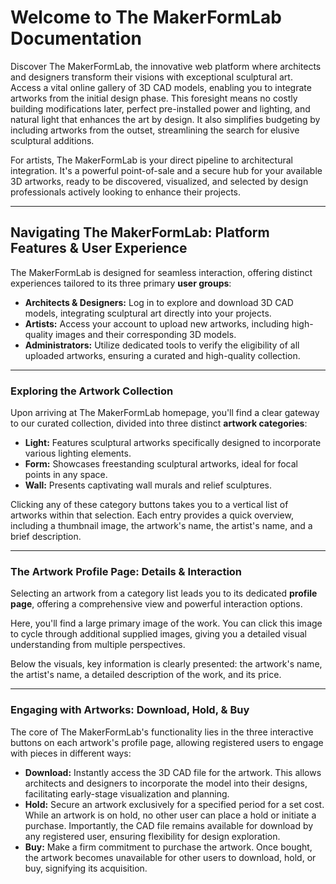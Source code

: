 # Welcome to The MakerFormLab Documentation

Discover The MakerFormLab, the innovative web platform where architects and designers transform their visions with exceptional sculptural art. Access a vital online gallery of 3D CAD models, enabling you to integrate artworks from the initial design phase. This foresight means no costly building modifications later, perfect pre-installed power and lighting, and natural light that enhances the art by design. It also simplifies budgeting by including artworks from the outset, streamlining the search for elusive sculptural additions.

For artists, The MakerFormLab is your direct pipeline to architectural integration. It's a powerful point-of-sale and a secure hub for your available 3D artworks, ready to be discovered, visualized, and selected by design professionals actively looking to enhance their projects.

---

## Navigating The MakerFormLab: Platform Features & User Experience

The MakerFormLab is designed for seamless interaction, offering distinct experiences tailored to its three primary **user groups**:

* **Architects & Designers:** Log in to explore and download 3D CAD models, integrating sculptural art directly into your projects.
* **Artists:** Access your account to upload new artworks, including high-quality images and their corresponding 3D models.
* **Administrators:** Utilize dedicated tools to verify the eligibility of all uploaded artworks, ensuring a curated and high-quality collection.

---

### Exploring the Artwork Collection

Upon arriving at The MakerFormLab homepage, you'll find a clear gateway to our curated collection, divided into three distinct **artwork categories**:

* **Light:** Features sculptural artworks specifically designed to incorporate various lighting elements.
* **Form:** Showcases freestanding sculptural artworks, ideal for focal points in any space.
* **Wall:** Presents captivating wall murals and relief sculptures.

Clicking any of these category buttons takes you to a vertical list of artworks within that selection. Each entry provides a quick overview, including a thumbnail image, the artwork's name, the artist's name, and a brief description.

---

### The Artwork Profile Page: Details & Interaction

Selecting an artwork from a category list leads you to its dedicated **profile page**, offering a comprehensive view and powerful interaction options.

Here, you'll find a large primary image of the work. You can click this image to cycle through additional supplied images, giving you a detailed visual understanding from multiple perspectives.

Below the visuals, key information is clearly presented: the artwork's name, the artist's name, a detailed description of the work, and its price.

---

### Engaging with Artworks: Download, Hold, & Buy

The core of The MakerFormLab's functionality lies in the three interactive buttons on each artwork's profile page, allowing registered users to engage with pieces in different ways:

* **Download:** Instantly access the 3D CAD file for the artwork. This allows architects and designers to incorporate the model into their designs, facilitating early-stage visualization and planning.
* **Hold:** Secure an artwork exclusively for a specified period for a set cost. While an artwork is on hold, no other user can place a hold or initiate a purchase. Importantly, the CAD file remains available for download by any registered user, ensuring flexibility for design exploration.
* **Buy:** Make a firm commitment to purchase the artwork. Once bought, the artwork becomes unavailable for other users to download, hold, or buy, signifying its acquisition.